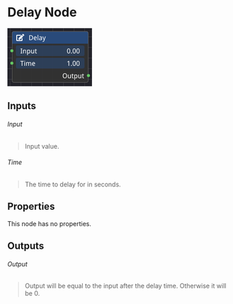 # Delay Node

![alt text](<../images/nodes/Delay Node.png>)

## Inputs

###### Input
>Input value.

###### Time
>The time to delay for in seconds.

## Properties
This node has no properties.

## Outputs

###### Output
>Output will be equal to the input after the delay time. Otherwise it will be 0.